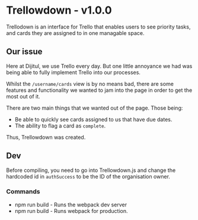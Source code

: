 # Trellowdown - v1.0.0

Trellodown is an interface for Trello that enables users to see priority tasks, and cards they are assigned to in one managable space.

## Our issue

Here at Dijitul, we use Trello every day. But one little annoyance we had was being able to fully implement Trello into our processes.

Whilst the `/username/cards` view is by no means bad, there are some features and functionality we wanted to jam into the page in order to get the most out of it.

There are two main things that we wanted out of the page. Those being:

* Be able to quickly see cards assigned to us that have due dates.
* The ability to flag a card as `complete`.

Thus, Trellowdown was created.

## Dev

Before compiling, you need to go into Trellowdown.js and change the hardcoded id in `authSuccess` to be the ID of the organisation owner.

### Commands

* npm run build - Runs the webpack dev server
* npm run build - Runs webpack for production.
